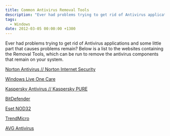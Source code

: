```yaml
---
title: Common Antivirus Removal Tools
description: "Ever had problems trying to get rid of Antivirus applications and some little part that causes problems remain? Below is a list to the websites containi..."
tags:
  - Windows
date: 2012-03-05 00:00:00 +1300
---
```

Ever had problems trying to get rid of Antivirus applications and some little part that causes problems remain? Below is a list to the websites containing the Removal Tools, which can be run to remove the antivirus components that remain on your system.

<a href="https://www-secure.symantec.com/norton-support/jsp/help-solutions.jsp?docid=20080710133834EN&lg=english&ct=united+states&product=home&version=1&pvid=f-home" target="_blank">Norton Antivirus // Norton Internet Security</a>

<a href="http://download.microsoft.com/download/4/c/b/4cb845e7-1076-437b-852a-7842a8ab13c8/OneCareCleanUp.exe" target="_blank">Windows Live One Care</a>

<a href="http://www.ice-kav.com/tools.php" target="_blank">Kaspersky Antivirus // Kaspersky PURE</a>

<a href="http://www.bitdefender.com/support/How-to-uninstall-BitDefender-333.html" target="_blank">BitDefender</a>

<a href="http://kb.eset.com/esetkb/index?page=content&id=SOLN2289" target="_blank">Eset NOD32</a>

<a href="http://esupport.trendmicro.com/solution/en-us/1036064.aspx" target="_blank">TrendMicro</a>

<a href="http://www.avg.com/ww-en/utilities" target="_blank">AVG Antivirus</a>
